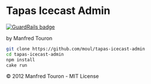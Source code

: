 Tapas Icecast Admin
===================

[![GuardRails badge](https://badges.production.guardrails.io/moul/tapas-icecast-analytics.svg)](https://www.guardrails.io)

by Manfred Touron

```bash
git clone https://github.com/moul/tapas-icecast-admin
cd tapas-icecast-admin
npm install
cake run
```

© 2012 Manfred Touron - MIT License
